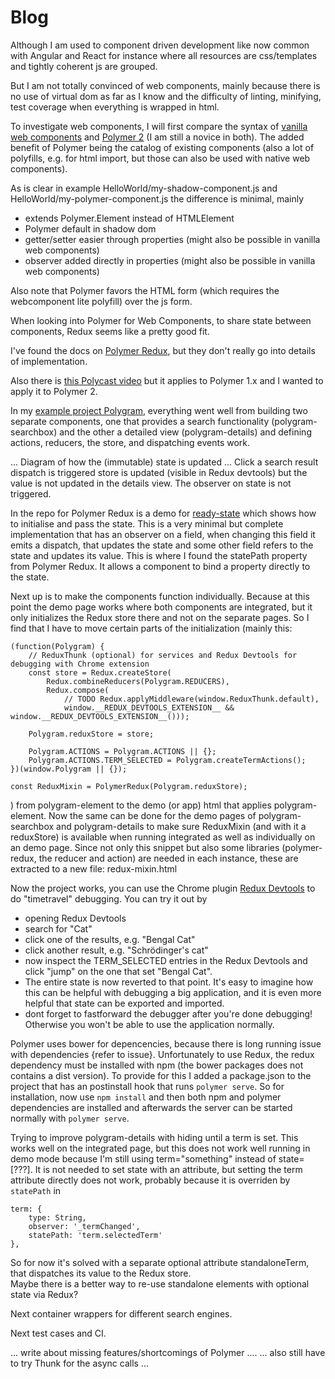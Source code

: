 # Blog

Although I am used to component driven development like now common with Angular and React for instance where all resources are css/templates and tightly coherent js are grouped. 

But I am not totally convinced of web components, mainly because there is no use of virtual dom as far as I know and the difficulty of linting, minifying, test coverage when everything is wrapped in html. 

To investigate web components, I will first compare the syntax of [vanilla web components](https://developer.mozilla.org/en-US/docs/Web/Web_Components/Custom_Elements) and [Polymer 2](https://www.polymer-project.org/) (I am still a novice in both). 
The added benefit of Polymer being the catalog of existing components (also a lot of polyfills, e.g. for html import, but those can also be used with native web components). 

As is clear in example HelloWorld/my-shadow-component.js and HelloWorld/my-polymer-component.js the difference is minimal, 
mainly

* extends Polymer.Element instead of HTMLElement
* Polymer default in shadow dom
* getter/setter easier through properties (might also be possible in vanilla web components)
* observer added directly in properties (might also be possible in vanilla web components) 

Also note that Polymer favors the HTML form (which requires the webcomponent lite polyfill) over the js form.


When looking into Polymer for Web Components, to share state between components, Redux seems like a pretty good fit.

I've found the docs on [Polymer Redux](https://tur-nr.github.io/polymer-redux/docs), but they don't really go into
details of implementation.

Also there is [this Polycast video](https://youtu.be/PahsgJn0sgU) but it applies to Polymer 1.x and I wanted
to apply it to Polymer 2.

In my [example project Polygram](https://github.com/mdvanes/polygram), everything went well from building two
  separate components, one that provides a search functionality (polygram-searchbox) and the other a detailed view (polygram-details)
  and defining actions, reducers, the store, and dispatching events work.
  
  
... Diagram of how the (immutable) state is updated ...
Click a search result
dispatch is triggered
store is updated (visible in Redux devtools)
but the value is not updated in the details view. The observer on state is not triggered.
  
In the repo for Polymer Redux is a demo for [ready-state](https://github.com/tur-nr/polymer-redux/blob/master/demo/ready-state.html)
 which shows how to initialise and pass the state. This is a very minimal but complete implementation
 that has an observer on a field, when changing this field it emits a dispatch, that updates the state
 and some other field refers to the state and updates its value. This is where I found the 
 statePath property from Polymer Redux. It allows a component to bind a property directly to the state.
 
Next up is to make the components function individually. Because at this point the demo page works where
both components are integrated, but it only initializes the Redux store there and not on the separate pages.
So I find that I have to move certain parts of the initialization (mainly this:
```
(function(Polygram) {
    // ReduxThunk (optional) for services and Redux Devtools for debugging with Chrome extension
    const store = Redux.createStore(
        Redux.combineReducers(Polygram.REDUCERS),
        Redux.compose(
            // TODO Redux.applyMiddleware(window.ReduxThunk.default),
            window.__REDUX_DEVTOOLS_EXTENSION__ && window.__REDUX_DEVTOOLS_EXTENSION__()));

    Polygram.reduxStore = store;

    Polygram.ACTIONS = Polygram.ACTIONS || {};
    Polygram.ACTIONS.TERM_SELECTED = Polygram.createTermActions();
})(window.Polygram || {});

const ReduxMixin = PolymerRedux(Polygram.reduxStore);
```
)
from polygram-element to the demo (or app) html that applies polygram-element. Now the same can be done for the
demo pages of polygram-searchbox and polygram-details to make sure ReduxMixin (and with it a reduxStore) is 
available when running integrated as well as individually on an demo page. 
Since not only this snippet but also some libraries (polymer-redux, the reducer and action) are needed in each 
instance, these are extracted to a new file: redux-mixin.html

Now the project works, you can use the Chrome plugin [Redux Devtools](https://chrome.google.com/webstore/detail/redux-devtools/lmhkpmbekcpmknklioeibfkpmmfibljd?hl=en) to do "timetravel" debugging.
You can try it out by 
* opening Redux Devtools
* search for "Cat"
* click one of the results, e.g. "Bengal Cat"
* click another result, e.g. "Schrödinger's cat"
* now inspect the TERM_SELECTED entries in the Redux Devtools and click "jump" on the one that set "Bengal Cat".
* The entire state is now reverted to that point. It's easy to imagine how this can be helpful with debugging
 a big application, and it is even more helpful that state can be exported and imported.
* dont forget to fastforward the debugger after you're done debugging! Otherwise you won't be able to use the application normally.

Polymer uses bower for depencencies, because there is long running issue with dependencies {refer to issue}.
Unfortunately to use Redux, the redux dependency must be installed with npm (the bower packages does not contains a dist version).
To provide for this I added a package.json to the project that has an postinstall hook that runs ```polymer serve```.
So for installation, now use ```npm install``` and then both npm and polymer dependencies are installed
and afterwards the server can be started normally with ```polymer serve```.

Trying to improve polygram-details with hiding until a term is set.
This works well on the integrated page,
but this does not work well running in demo mode because I'm still
using term="something" instead of state=[???]. It is not needed to set
state with an attribute, but setting the term attribute directly does not work,
probably because it is overriden by `statePath` in

```
term: {
    type: String,
    observer: '_termChanged',
    statePath: 'term.selectedTerm'
},

```
                    
So for now it's solved with a separate optional attribute standaloneTerm, that 
dispatches its value to the Redux store.  
Maybe there is a better way to re-use standalone elements with optional state via Redux?

Next container wrappers for different search engines.

Next test cases and CI.
 


... write about missing features/shortcomings of Polymer ....
... also still have to try Thunk for the async calls ...